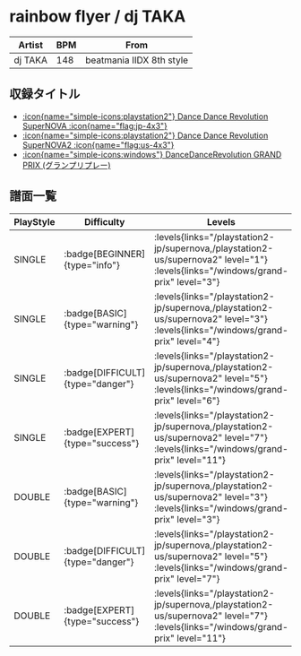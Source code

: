 # rainbow flyer / dj TAKA

|Artist|BPM|From|
|------|---|----|
|dj TAKA|148|beatmania IIDX 8th style|

## 収録タイトル

- [:icon{name="simple-icons:playstation2"} Dance Dance Revolution SuperNOVA :icon{name="flag:jp-4x3"}](/playstation2-jp/supernova)
- [:icon{name="simple-icons:playstation2"} Dance Dance Revolution SuperNOVA2 :icon{name="flag:us-4x3"}](/playstation2-us/supernova2)
- [:icon{name="simple-icons:windows"} DanceDanceRevolution GRAND PRIX (グランプリプレー)](/windows/grand-prix)

## 譜面一覧

|PlayStyle|Difficulty|Levels|Notes|Movie|
|---------|----------|------|-----|-----|
|SINGLE| :badge[BEGINNER]{type="info"}| :levels{links="/playstation2-jp/supernova,/playstation2-us/supernova2" level="1"} :levels{links="/windows/grand-prix" level="3"}|90/0||
|SINGLE| :badge[BASIC]{type="warning"}| :levels{links="/playstation2-jp/supernova,/playstation2-us/supernova2" level="3"} :levels{links="/windows/grand-prix" level="4"}|127/21||
|SINGLE| :badge[DIFFICULT]{type="danger"}| :levels{links="/playstation2-jp/supernova,/playstation2-us/supernova2" level="5"} :levels{links="/windows/grand-prix" level="6"}|180/9||
|SINGLE| :badge[EXPERT]{type="success"}| :levels{links="/playstation2-jp/supernova,/playstation2-us/supernova2" level="7"} :levels{links="/windows/grand-prix" level="11"}|292/13||
|DOUBLE| :badge[BASIC]{type="warning"}| :levels{links="/playstation2-jp/supernova,/playstation2-us/supernova2" level="3"} :levels{links="/windows/grand-prix" level="3"}|104/14||
|DOUBLE| :badge[DIFFICULT]{type="danger"}| :levels{links="/playstation2-jp/supernova,/playstation2-us/supernova2" level="5"} :levels{links="/windows/grand-prix" level="7"}|194/23||
|DOUBLE| :badge[EXPERT]{type="success"}| :levels{links="/playstation2-jp/supernova,/playstation2-us/supernova2" level="7"} :levels{links="/windows/grand-prix" level="11"}|290/15||
